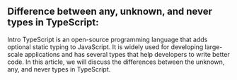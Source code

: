 ## Difference between any, unknown, and never types in TypeScript:
Intro
TypeScript is an open-source programming language that adds optional static typing to JavaScript. It is widely used for developing large-scale applications and has several types that help developers to write better code. In this article, we will discuss the differences between the unknown, any, and never types in TypeScript.
